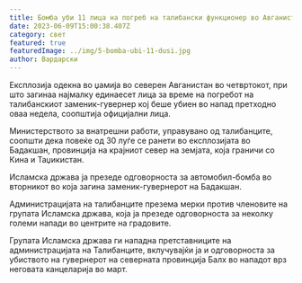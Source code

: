 ```yaml
---
title: Бомба уби 11 лица на погреб на талибански функционер во Авганистан
date: 2023-06-09T15:00:38.407Z
category: свет
featured: true
featuredImage: ../img/5-bomba-ubi-11-dusi.jpg
author: Вардарски
---
```

Експлозија одекна во џамија во северен Авганистан во четвртокот, при што загинаа најмалку единаесет лица за време на погребот на талибанскиот заменик-гувернер кој беше убиен во напад претходно оваа недела, соопштија официјални лица.

Министерството за внатрешни работи, управувано од талибанците, соопшти дека повеќе од 30 луѓе се ранети во експлозијата во Бадакшан, провинција на крајниот север на земјата, која граничи со Кина и Таџикистан.

Исламска држава ја презеде одговорноста за автомобил-бомба во вторникот во која загина заменик-гувернерот на Бадакшан.

Администрацијата на талибанците презема мерки против членовите на групата Исламска држава, која ја презеде одговорноста за неколку големи напади во центрите на градовите.

Групата Исламска држава ги нападна претставниците на администрацијата на Талибанците, вклучувајќи ја и одговорноста за убиството на гувернерот на северната провинција Балх во нападот врз неговата канцеларија во март.